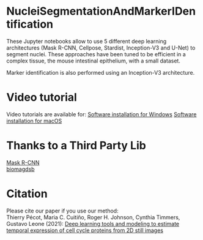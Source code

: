 # NucleiSegmentationAndMarkerIDentification

These Jupyter notebooks allow to use 5 different deep learning architectures (Mask R-CNN, Cellpose, Stardist, Inception-V3 and U-Net) to segment nuclei. These approaches have been tuned to be efficient in a complex tissue, the mouse intestinal epithelium, with a small dataset.

Marker identification is also performed using an Inception-V3 architecture.

# Video tutorial
Video tutorials are available for:
[Software installation for Windows](https://www.youtube.com/watch?v=EkFdh9dCQds)
[Software installation for macOS](https://www.youtube.com/watch?v=y6C9f1jJr5k)

# Thanks to a Third Party Lib
[Mask R-CNN](https://github.com/matterport/Mask_RCNN) <br>
[biomagdsb](https://github.com/spreka/biomagdsb)

# Citation
Please cite our paper if you use our method: <br> 
Thierry Pécot, Maria C. Cuitiño, Roger H. Johnson, Cynthia Timmers, Gustavo Leone (2021): [Deep learning tools and modeling to estimate temporal expression of cell cycle proteins from 2D still images](https://www.biorxiv.org/content/10.1101/2021.03.01.433386v1)
